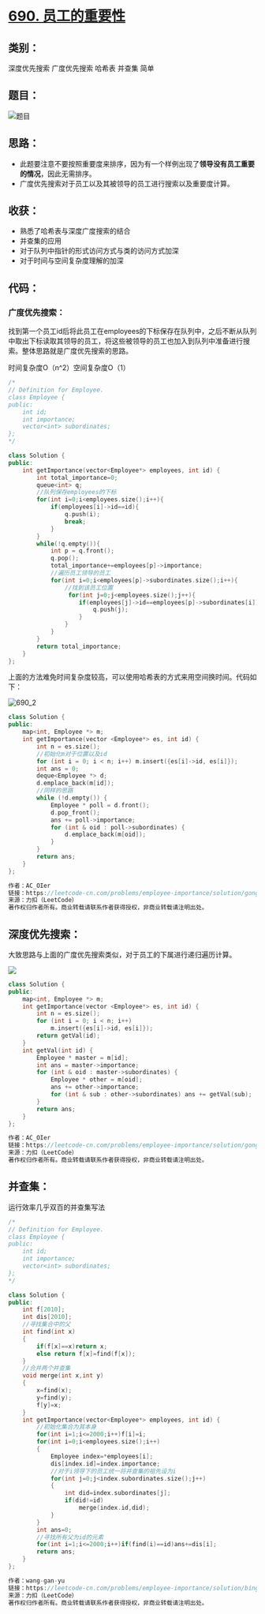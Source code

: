 # [690. 员工的重要性](https://leetcode-cn.com/problems/employee-importance/)

## 类别：

深度优先搜索	广度优先搜索	哈希表	并查集	简单

## 题目：

![题目](E:\代码库\leetcode\img\690_1.PNG)

## 思路：

- 此题要注意不要按照重要度来排序，因为有一个样例出现了**领导没有员工重要的情况**，因此无需排序。
- 广度优先搜索对于员工以及其被领导的员工进行搜索以及重要度计算。

## 收获：

- 熟悉了哈希表与深度广度搜索的结合
- 并查集的应用
- 对于队列中指针的形式访问方式与类的访问方式加深
- 对于时间与空间复杂度理解的加深

## 代码：

### 广度优先搜索：

找到第一个员工id后将此员工在employees的下标保存在队列中，之后不断从队列中取出下标读取其领导的员工，将这些被领导的员工也加入到队列中准备进行搜索。整体思路就是广度优先搜索的思路。

时间复杂度O（n^2）空间复杂度O（1）

```c++
/*
// Definition for Employee.
class Employee {
public:
    int id;
    int importance;
    vector<int> subordinates;
};
*/

class Solution {
public:
    int getImportance(vector<Employee*> employees, int id) {
        int total_importance=0;
        queue<int> q;
        //队列保存employees的下标
        for(int i=0;i<employees.size();i++){
            if(employees[i]->id==id){
                q.push(i);
                break;
            }
        }
        while(!q.empty()){
            int p = q.front();
            q.pop();
            total_importance+=employees[p]->importance;
            //遍历员工领导的员工
            for(int i=0;i<employees[p]->subordinates.size();i++){
                //找到该员工位置
                 for(int j=0;j<employees.size();j++){
                    if(employees[j]->id==employees[p]->subordinates[i]){
                        q.push(j);
                    }
                }
            }
        }
        return total_importance;
    }
};
```

上面的方法难免时间复杂度较高，可以使用哈希表的方式来用空间换时间。代码如下：

![690_2](E:\代码库\leetcode\img\690_2.PNG)

```c++
class Solution {
public:
    map<int, Employee *> m;
    int getImportance(vector <Employee*> es, int id) {
        int n = es.size();
        //初始化m对于位置以及id
        for (int i = 0; i < n; i++) m.insert({es[i]->id, es[i]});
        int ans = 0;
        deque<Employee *> d;
        d.emplace_back(m[id]);
        //同样的思路
        while (!d.empty()) {
            Employee * poll = d.front();
            d.pop_front();
            ans += poll->importance;
            for (int & oid : poll->subordinates) {
                d.emplace_back(m[oid]);
            }
        }
        return ans;
    }
};

作者：AC_OIer
链接：https://leetcode-cn.com/problems/employee-importance/solution/gong-shui-san-xie-yi-ti-shuang-jie-di-gu-s79x/
来源：力扣（LeetCode）
著作权归作者所有。商业转载请联系作者获得授权，非商业转载请注明出处。
```

## 深度优先搜索：

大致思路与上面的广度优先搜索类似，对于员工的下属进行递归遍历计算。

![](E:\代码库\leetcode\img\690_2.PNG)

```c++
class Solution {
public:
    map<int, Employee *> m;
    int getImportance(vector <Employee*> es, int id) {
        int n = es.size();
        for (int i = 0; i < n; i++) 
            m.insert({es[i]->id, es[i]});
        return getVal(id);
    }
    int getVal(int id) {
        Employee * master = m[id];
        int ans = master->importance;
        for (int & oid : master->subordinates) {
            Employee * other = m[oid];
            ans += other->importance;
            for (int & sub : other->subordinates) ans += getVal(sub);
        }
        return ans;
    }
};

作者：AC_OIer
链接：https://leetcode-cn.com/problems/employee-importance/solution/gong-shui-san-xie-yi-ti-shuang-jie-di-gu-s79x/
来源：力扣（LeetCode）
著作权归作者所有。商业转载请联系作者获得授权，非商业转载请注明出处。
```

## 并查集：

运行效率几乎双百的并查集写法

```c++
/*
// Definition for Employee.
class Employee {
public:
    int id;
    int importance;
    vector<int> subordinates;
};
*/

class Solution {
public:
    int f[2010];
    int dis[2010];
    //寻找集合中的父
    int find(int x)
    {
        if(f[x]==x)return x;
        else return f[x]=find(f[x]);
    }
    //合并两个并查集
    void merge(int x,int y)
    {
        x=find(x);
        y=find(y);
        f[y]=x;
    }
    int getImportance(vector<Employee*> employees, int id) {
        //初始化集合为其本身
        for(int i=1;i<=2000;i++)f[i]=i;
        for(int i=0;i<employees.size();i++)
        {
            Employee index=*employees[i];
            dis[index.id]=index.importance;
            //对于i领导下的员工统一将并查集的祖先设为i
            for(int j=0;j<index.subordinates.size();j++)
            {
                int did=index.subordinates[j];
                if(did!=id)
                    merge(index.id,did);
            }
        }
        int ans=0;
        //寻找所有父为id的元素
        for(int i=1;i<=2000;i++)if(find(i)==id)ans+=dis[i];
        return ans;
    }
};

作者：wang-gan-yu
链接：https://leetcode-cn.com/problems/employee-importance/solution/bing-cha-ji-qiu-jie-cji-hu-shuang-bai-by-k90e/
来源：力扣（LeetCode）
著作权归作者所有。商业转载请联系作者获得授权，非商业转载请注明出处。
```

